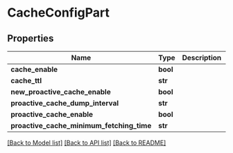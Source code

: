 # CacheConfigPart

## Properties
Name | Type | Description | Notes
------------ | ------------- | ------------- | -------------
**cache_enable** | **bool** |  | [optional] 
**cache_ttl** | **str** |  | [optional] 
**new_proactive_cache_enable** | **bool** |  | [optional] 
**proactive_cache_dump_interval** | **str** |  | [optional] 
**proactive_cache_enable** | **bool** |  | [optional] 
**proactive_cache_minimum_fetching_time** | **str** |  | [optional] 

[[Back to Model list]](../README.md#documentation-for-models) [[Back to API list]](../README.md#documentation-for-api-endpoints) [[Back to README]](../README.md)


